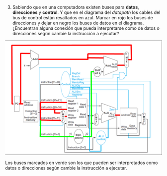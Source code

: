 3. Sabiendo que en una computadora existen buses para **datos**, **direcciones** y **control**. Y que en el diagrama del _datapath_ los cables del bus de control están resaltados en azul. Marcar en rojo los buses de direcciones y dejar en negro los buses de datos en el diagrama. ¿Encuentran alguna conexión que pueda interpretarse como de datos o direcciones según cambie la instrucción a ejecutar?

![datapath](./img/ej3.png)

Los buses marcados en verde son los que pueden ser interpretados como datos o direcciones según cambie la instrucción a ejecutar.